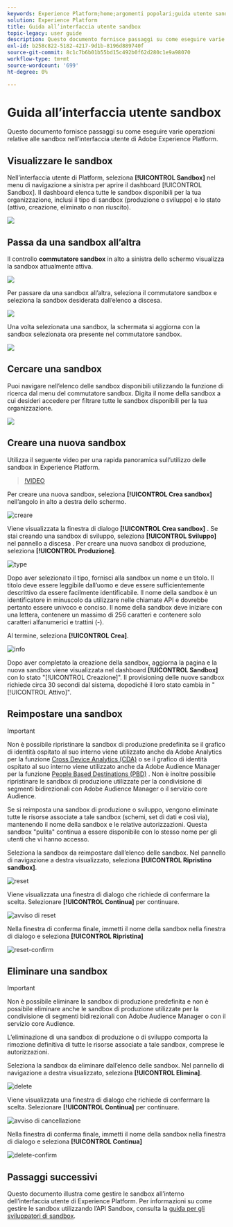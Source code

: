 ```yaml
---
keywords: Experience Platform;home;argomenti popolari;guida utente sandbox;guida sandbox
solution: Experience Platform
title: Guida all’interfaccia utente sandbox
topic-legacy: user guide
description: Questo documento fornisce passaggi su come eseguire varie operazioni relative alle sandbox nell’interfaccia utente di Adobe Experience Platform.
exl-id: b258c822-5182-4217-9d1b-8196d889740f
source-git-commit: 8c1c7b6b01b55bd15c492b0f62d280c1e9a98070
workflow-type: tm+mt
source-wordcount: '699'
ht-degree: 0%

---
```


# Guida all’interfaccia utente sandbox

Questo documento fornisce passaggi su come eseguire varie operazioni relative alle sandbox nell’interfaccia utente di Adobe Experience Platform.

## Visualizzare le sandbox

Nell’interfaccia utente di Platform, seleziona **[!UICONTROL Sandbox]** nel menu di navigazione a sinistra per aprire il dashboard [!UICONTROL Sandbox]. Il dashboard elenca tutte le sandbox disponibili per la tua organizzazione, inclusi il tipo di sandbox (produzione o sviluppo) e lo stato (attivo, creazione, eliminato o non riuscito).

![](../images/ui/view-sandboxes.png)

## Passa da una sandbox all’altra

Il controllo **commutatore sandbox** in alto a sinistra dello schermo visualizza la sandbox attualmente attiva.

![](../images/ui/sandbox-switcher.png)

Per passare da una sandbox all’altra, seleziona il commutatore sandbox e seleziona la sandbox desiderata dall’elenco a discesa.

![](../images/ui/switcher-menu.png)

Una volta selezionata una sandbox, la schermata si aggiorna con la sandbox selezionata ora presente nel commutatore sandbox.

![](../images/ui/switched.png)

## Cercare una sandbox

Puoi navigare nell’elenco delle sandbox disponibili utilizzando la funzione di ricerca dal menu del commutatore sandbox. Digita il nome della sandbox a cui desideri accedere per filtrare tutte le sandbox disponibili per la tua organizzazione.

![](../images/ui/sandbox-search.png)

## Creare una nuova sandbox

Utilizza il seguente video per una rapida panoramica sull’utilizzo delle sandbox in Experience Platform.

>[!VIDEO](https://video.tv.adobe.com/v/29838/?quality=12&learn=on)

Per creare una nuova sandbox, seleziona **[!UICONTROL Crea sandbox]** nell’angolo in alto a destra dello schermo.

![creare](../images/ui/create.png)

Viene visualizzata la finestra di dialogo **[!UICONTROL Crea sandbox]** . Se stai creando una sandbox di sviluppo, seleziona **[!UICONTROL Sviluppo]** nel pannello a discesa . Per creare una nuova sandbox di produzione, seleziona **[!UICONTROL Produzione]**.

![type](../images/ui/type.png)

Dopo aver selezionato il tipo, fornisci alla sandbox un nome e un titolo. Il titolo deve essere leggibile dall’uomo e deve essere sufficientemente descrittivo da essere facilmente identificabile. Il nome della sandbox è un identificatore in minuscolo da utilizzare nelle chiamate API e dovrebbe pertanto essere univoco e conciso. Il nome della sandbox deve iniziare con una lettera, contenere un massimo di 256 caratteri e contenere solo caratteri alfanumerici e trattini (-).

Al termine, seleziona **[!UICONTROL Crea]**.

![info](../images/ui/info.png)

Dopo aver completato la creazione della sandbox, aggiorna la pagina e la nuova sandbox viene visualizzata nel dashboard **[!UICONTROL Sandbox]** con lo stato &quot;[!UICONTROL Creazione]&quot;. Il provisioning delle nuove sandbox richiede circa 30 secondi dal sistema, dopodiché il loro stato cambia in &quot;[!UICONTROL Attivo]&quot;.

## Reimpostare una sandbox

>[!IMPORTANT]
>
>Non è possibile ripristinare la sandbox di produzione predefinita se il grafico di identità ospitato al suo interno viene utilizzato anche da Adobe Analytics per la funzione [Cross Device Analytics (CDA)](https://experienceleague.adobe.com/docs/analytics/components/cda/overview.html) o se il grafico di identità ospitato al suo interno viene utilizzato anche da Adobe Audience Manager per la funzione [People Based Destinations (PBD)](https://experienceleague.adobe.com/docs/audience-manager/user-guide/features/destinations/people-based/people-based-destinations-overview.html) . Non è inoltre possibile ripristinare le sandbox di produzione utilizzate per la condivisione di segmenti bidirezionali con Adobe Audience Manager o il servizio core Audience.

Se si reimposta una sandbox di produzione o sviluppo, vengono eliminate tutte le risorse associate a tale sandbox (schemi, set di dati e così via), mantenendo il nome della sandbox e le relative autorizzazioni. Questa sandbox &quot;pulita&quot; continua a essere disponibile con lo stesso nome per gli utenti che vi hanno accesso.

Seleziona la sandbox da reimpostare dall’elenco delle sandbox. Nel pannello di navigazione a destra visualizzato, seleziona **[!UICONTROL Ripristino sandbox]**.

![reset](../images/ui/reset.png)

Viene visualizzata una finestra di dialogo che richiede di confermare la scelta. Selezionare **[!UICONTROL Continua]** per continuare.

![avviso di reset](../images/ui/reset-warning.png)

Nella finestra di conferma finale, immetti il nome della sandbox nella finestra di dialogo e seleziona **[!UICONTROL Ripristina]**

![reset-confirm](../images/ui/reset-confirm.png)

## Eliminare una sandbox

>[!IMPORTANT]
>
>Non è possibile eliminare la sandbox di produzione predefinita e non è possibile eliminare anche le sandbox di produzione utilizzate per la condivisione di segmenti bidirezionali con Adobe Audience Manager o con il servizio core Audience.

L’eliminazione di una sandbox di produzione o di sviluppo comporta la rimozione definitiva di tutte le risorse associate a tale sandbox, comprese le autorizzazioni.

Seleziona la sandbox da eliminare dall’elenco delle sandbox. Nel pannello di navigazione a destra visualizzato, seleziona **[!UICONTROL Elimina]**.

![delete](../images/ui/delete.png)

Viene visualizzata una finestra di dialogo che richiede di confermare la scelta. Selezionare **[!UICONTROL Continua]** per continuare.

![avviso di cancellazione](../images/ui/delete-warning.png)

Nella finestra di conferma finale, immetti il nome della sandbox nella finestra di dialogo e seleziona **[!UICONTROL Continua]**

![delete-confirm](../images/ui/delete-confirm.png)

## Passaggi successivi

Questo documento illustra come gestire le sandbox all’interno dell’interfaccia utente di Experience Platform. Per informazioni su come gestire le sandbox utilizzando l’API Sandbox, consulta la [guida per gli sviluppatori di sandbox](../api/getting-started.md).
